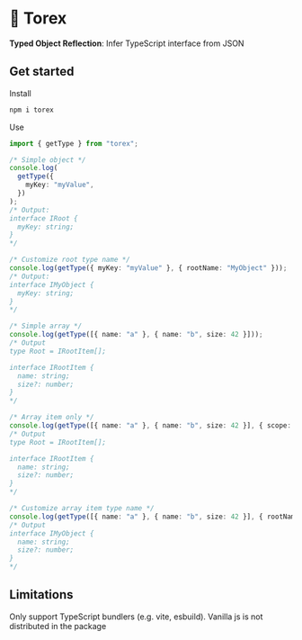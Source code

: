 # 🦖 Torex

**Typed Object Reflection**: Infer TypeScript interface from JSON

## Get started

Install

```bash
npm i torex
```

Use

```typescript
import { getType } from "torex";

/* Simple object */
console.log(
  getType({
    myKey: "myValue",
  })
);
/* Output:
interface IRoot {
  myKey: string;
}
*/

/* Customize root type name */
console.log(getType({ myKey: "myValue" }, { rootName: "MyObject" }));
/* Output:
interface IMyObject {
  myKey: string;
}
*/

/* Simple array */
console.log(getType([{ name: "a" }, { name: "b", size: 42 }]));
/* Output
type Root = IRootItem[];

interface IRootItem {
  name: string;
  size?: number;
}
*/

/* Array item only */
console.log(getType([{ name: "a" }, { name: "b", size: 42 }], { scope: "root-item" }));
/* Output
type Root = IRootItem[];

interface IRootItem {
  name: string;
  size?: number;
}
*/

/* Customize array item type name */
console.log(getType([{ name: "a" }, { name: "b", size: 42 }], { rootName: "MyObject", scope: "root-item" }));
/* Output
interface IMyObject {
  name: string;
  size?: number;
}
*/
```

## Limitations

Only support TypeScript bundlers (e.g. vite, esbuild). Vanilla js is not distributed in the package
